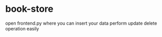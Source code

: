 # book-store
open frontend.py 
where you can insert your data 
perform update delete operation easily
